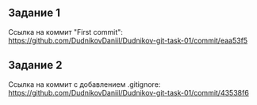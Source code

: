## Задание 1
Ссылка на коммит "First commit": 
https://github.com/DudnikovDaniil/Dudnikov-git-task-01/commit/eaa53f5

## Задание 2  
Ссылка на коммит с добавлением .gitignore:
https://github.com/DudnikovDaniil/Dudnikov-git-task-01/commit/43538f6
